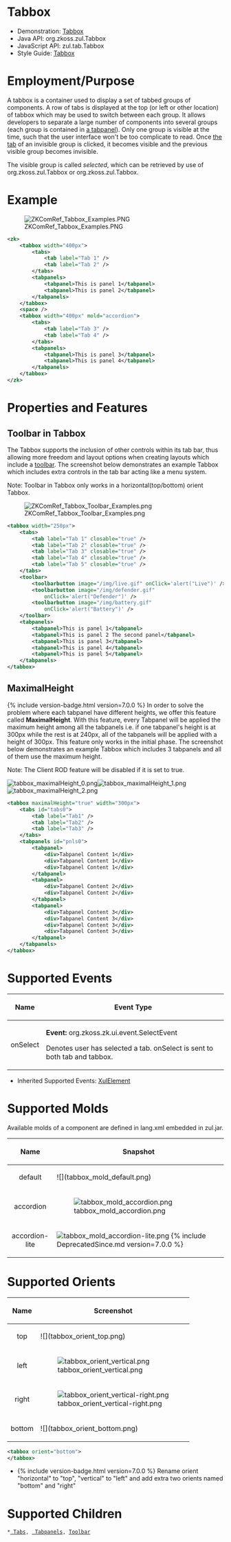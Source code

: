 

# Tabbox

- Demonstration: [Tabbox](http://www.zkoss.org/zkdemo/tabbox)
- Java API: <javadoc>org.zkoss.zul.Tabbox</javadoc>
- JavaScript API: <javadoc directory="jsdoc">zul.tab.Tabbox</javadoc>
- Style Guide: [
  Tabbox](ZK_Style_Guide/XUL_Component_Specification/Tabbox)

# Employment/Purpose

A tabbox is a container used to display a set of tabbed groups of
components. A row of tabs is displayed at the top (or left or other
location) of tabbox which may be used to switch between each group. It
allows developers to separate a large number of components into several
groups (each group is contained in [a
tabpanel](ZK_Component_Reference/Containers/Tabbox/Tabpanel)).
Only one group is visible at the time, such that the user interface
won't be too complicate to read. Once [the
tab](ZK_Component_Reference/Containers/Tabbox/Tab) of an
invisible group is clicked, it becomes visible and the previous visible
group becomes invisible.

The visible group is called *selected*, which can be retrieved by use of
<javadoc method="getSelectedPanel()">org.zkoss.zul.Tabbox</javadoc> or
<javadoc method="getSelectedIndex()">org.zkoss.zul.Tabbox</javadoc>.

# Example

<figure>
<img src="ZKComRef_Tabbox_Examples.PNG"
title="ZKComRef_Tabbox_Examples.PNG" />
<figcaption>ZKComRef_Tabbox_Examples.PNG</figcaption>
</figure>

``` xml
<zk>
    <tabbox width="400px">
        <tabs>
            <tab label="Tab 1" />
            <tab label="Tab 2" />
        </tabs>
        <tabpanels>
            <tabpanel>This is panel 1</tabpanel>
            <tabpanel>This is panel 2</tabpanel>
        </tabpanels>
    </tabbox>
    <space />
    <tabbox width="400px" mold="accordion">
        <tabs>
            <tab label="Tab 3" />
            <tab label="Tab 4" />
        </tabs>
        <tabpanels>
            <tabpanel>This is panel 3</tabpanel>
            <tabpanel>This is panel 4</tabpanel>
        </tabpanels>
    </tabbox>
</zk>
```

# Properties and Features

## Toolbar in Tabbox

The Tabbox supports the inclusion of other controls within its tab bar,
thus allowing more freedom and layout options when creating layouts
which include a
[toolbar](ZK_Component_Reference/Essential_Components/Toolbar).
The screenshot below demonstrates an example Tabbox which includes extra
controls in the tab bar acting like a menu system.

Note: Toolbar in Tabbox only works in a horizontal(top/bottom) orient
Tabbox.

<figure>
<img src="ZKComRef_Tabbox_Toolbar_Examples.png"
title="ZKComRef_Tabbox_Toolbar_Examples.png" />
<figcaption>ZKComRef_Tabbox_Toolbar_Examples.png</figcaption>
</figure>

``` xml
<tabbox width="250px">
    <tabs>
        <tab label="Tab 1" closable="true" />
        <tab label="Tab 2" closable="true" />
        <tab label="Tab 3" closable="true" />
        <tab label="Tab 4" closable="true" />
        <tab label="Tab 5" closable="true" />
    </tabs>
    <toolbar>
        <toolbarbutton image="/img/live.gif" onClick='alert("Live")' />
        <toolbarbutton image="/img/defender.gif"
            onClick='alert("Defender")' />
        <toolbarbutton image="/img/battery.gif"
            onClick='alert("Battery")' />
    </toolbar>
    <tabpanels>
        <tabpanel>This is panel 1</tabpanel>
        <tabpanel>This is panel 2 The second panel</tabpanel>
        <tabpanel>This is panel 3</tabpanel>
        <tabpanel>This is panel 4</tabpanel>
        <tabpanel>This is panel 5</tabpanel>
    </tabpanels>
</tabbox>
```

## MaximalHeight

{% include version-badge.html version=7.0.0 %} In order to solve the problem where
each tabpanel have different heights, we offer this feature called
**MaximalHeight**. With this feature, every Tabpanel will be applied the
maximum height among all the tabpanels i.e. if one tabpanel's height is
at 300px while the rest is at 240px, all of the tabpanels will be
applied with a height of 300px. This feature only works in the initial
phase. The screenshot below demonstrates an example Tabbox which
includes 3 tabpanels and all of them use the maximum height.

Note: The Client ROD feature will be disabled if it is set to true.

![](tabbox_maximalHeight_0.png "tabbox_maximalHeight_0.png")![](tabbox_maximalHeight_1.png "tabbox_maximalHeight_1.png")![](tabbox_maximalHeight_2.png "tabbox_maximalHeight_2.png")

``` xml
<tabbox maximalHeight="true" width="300px">
    <tabs id="tabs0">
        <tab label="Tab1" />
        <tab label="Tab2" />
        <tab label="Tab3" />
    </tabs>
    <tabpanels id="pnls0">
        <tabpanel>
            <div>Tabpanel Content 1</div>
            <div>Tabpanel Content 1</div>
            <div>Tabpanel Content 1</div>
        </tabpanel>
        <tabpanel>
            <div>Tabpanel Content 2</div>
            <div>Tabpanel Content 2</div>
        </tabpanel>
        <tabpanel>
            <div>Tabpanel Content 3</div>
            <div>Tabpanel Content 3</div>
            <div>Tabpanel Content 3</div>
            <div>Tabpanel Content 3</div>
        </tabpanel>
    </tabpanels>
</tabbox>
```

# Supported Events

<table>
<thead>
<tr class="header">
<th><center>
<p>Name</p>
</center></th>
<th><center>
<p>Event Type</p>
</center></th>
</tr>
</thead>
<tbody>
<tr class="odd">
<td><center>
<p>onSelect</p>
</center></td>
<td><p><strong>Event:</strong>
<javadoc>org.zkoss.zk.ui.event.SelectEvent</javadoc></p>
<p>Denotes user has selected a tab. onSelect is sent to both tab and
tabbox.</p></td>
</tr>
</tbody>
</table>

- Inherited Supported Events: [
  XulElement](ZK_Component_Reference/Base_Components/XulElement#Supported_Events)

# Supported Molds

Available molds of a component are defined in lang.xml embedded in
zul.jar.

<table>
<thead>
<tr class="header">
<th><center>
<p>Name</p>
</center></th>
<th><center>
<p>Snapshot</p>
</center></th>
</tr>
</thead>
<tbody>
<tr class="odd">
<td><center>
<p>default</p>
</center></td>
<td>![](tabbox_mold_default.png)</td>
</tr>
<tr class="even">
<td><center>
<p>accordion</p>
</center></td>
<td><figure>
<img src="tabbox_mold_accordion.png"
title="tabbox_mold_accordion.png" />
<figcaption>tabbox_mold_accordion.png</figcaption>
</figure></td>
</tr>
<tr class="odd">
<td><center>
<p>accordion-lite</p>
</center></td>
<td><p><img src="tabbox_mold_accordion-lite.png"
title="tabbox_mold_accordion-lite.png"
alt="tabbox_mold_accordion-lite.png" /> {% include DeprecatedSince.md version=7.0.0 %}</p></td>
</tr>
</tbody>
</table>

# Supported Orients

<table>
<thead>
<tr class="header">
<th><center>
<p>Name</p>
</center></th>
<th><center>
<p>Screenshot</p>
</center></th>
</tr>
</thead>
<tbody>
<tr class="odd">
<td><center>
<p>top</p>
</center></td>
<td>![](tabbox_orient_top.png)</td>
</tr>
<tr class="even">
<td><center>
<p>left</p>
</center></td>
<td><figure>
<img src="tabbox_orient_vertical.png"
title="tabbox_orient_vertical.png" />
<figcaption>tabbox_orient_vertical.png</figcaption>
</figure></td>
</tr>
<tr class="odd">
<td><center>
<p>right</p>
</center></td>
<td><figure>
<img src="tabbox_orient_vertical-right.png"
title="tabbox_orient_vertical-right.png" />
<figcaption>tabbox_orient_vertical-right.png</figcaption>
</figure></td>
</tr>
<tr class="even">
<td><center>
<p>bottom</p>
</center></td>
<td>![](tabbox_orient_bottom.png‎)</td>
</tr>
</tbody>
</table>

``` xml
<tabbox orient="bottom">
</tabbox>
```

- {% include version-badge.html version=7.0.0 %} Rename orient "horizontal" to
  "top", "vertical" to "left" and add extra two orients named "bottom"
  and "right"

# Supported Children

`*`[` Tabs`](ZK_Component_Reference/Containers/Tabbox/Tabs)`, `[` Tabpanels`](ZK_Component_Reference/Containers/Tabbox/Tabpanels)`, `[`Toolbar`](ZK_Component_Reference/Essential_Components/Toolbar)


